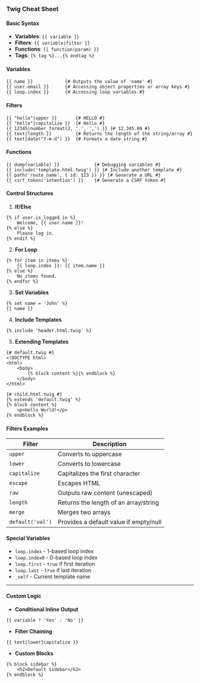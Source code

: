 ### Twig Cheat Sheet

#### **Basic Syntax**
- **Variables**: `{{ variable }}`
- **Filters**: `{{ variable|filter }}`
- **Functions**: `{{ function(param) }}`
- **Tags**: `{% tag %}...{% endtag %}`


#### **Variables**
```twig
{{ name }}            {# Outputs the value of 'name' #}
{{ user.email }}      {# Accessing object properties or array keys #}
{{ loop.index }}      {# Accessing loop variables #}
```


#### **Filters**
```twig
{{ "hello"|upper }}       {# HELLO #}
{{ "hello"|capitalize }}  {# Hello #}
{{ 12345|number_format(2, '.', ',') }} {# 12,345.00 #}
{{ text|length }}         {# Returns the length of the string/array #}
{{ text|date("Y-m-d") }}  {# Formats a date string #}
```

#### **Functions**
```twig
{{ dump(variable) }}             {# Debugging variables #}
{{ include('template.html.twig') }} {# Include another template #}
{{ path('route_name', { id: 123 }) }} {# Generate a URL #}
{{ csrf_token('intention') }}    {# Generate a CSRF token #}
```

#### **Control Structures**
1. **If/Else**
```twig
{% if user.is_logged_in %}
    Welcome, {{ user.name }}!
{% else %}
    Please log in.
{% endif %}
```

2. **For Loop**
```twig
{% for item in items %}
    {{ loop.index }}: {{ item.name }}
{% else %}
    No items found.
{% endfor %}
```

3. **Set Variables**
```twig
{% set name = 'John' %}
{{ name }}
```

4. **Include Templates**
```twig
{% include 'header.html.twig' %}
```

5. **Extending Templates**
```twig
{# default.twig #}
<!DOCTYPE html>
<html>
    <body>
        {% block content %}{% endblock %}
    </body>
</html>

{# child.html.twig #}
{% extends 'default.twig' %}
{% block content %}
    <p>Hello World!</p>
{% endblock %}
```

#### **Filters Examples**
| **Filter**       | **Description**                         |
|-------------------|-----------------------------------------|
| `upper`          | Converts to uppercase                  |
| `lower`          | Converts to lowercase                  |
| `capitalize`     | Capitalizes the first character        |
| `escape`         | Escapes HTML                           |
| `raw`            | Outputs raw content (unescaped)        |
| `length`         | Returns the length of an array/string  |
| `merge`          | Merges two arrays                      |
| `default('val')` | Provides a default value if empty/null |


#### **Special Variables**
- `loop.index` - 1-based loop index
- `loop.index0` - 0-based loop index
- `loop.first` - `true` if first iteration
- `loop.last` - `true` if last iteration
- `_self` - Current template name

---

#### **Custom Logic**
- **Conditional Inline Output**
```twig
{{ variable ? 'Yes' : 'No' }}
```

- **Filter Chaining**
```twig
{{ text|lower|capitalize }}
```

- **Custom Blocks**
```twig
{% block sidebar %}
    <h2>Default Sidebar</h2>
{% endblock %}
```

